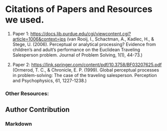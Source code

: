 # Citations of Papers and Resources we used.

1. Paper 1: 
https://docs.lib.purdue.edu/cgi/viewcontent.cgi?article=1006&context=jps (van Rooij, I.,
Schactman, A., Kadlec, H., & Stege, U. (2006). Perceptual or analytical processing? Evidence
from children’s and adult’s performance on the Euclidean Traveling Salesperson problem.
Journal of Problem Solving, 1(1), 44-73.)

2. Paper 2:
https://link.springer.com/content/pdf/10.3758/BF03207625.pdf (Ormerod, T. C., & Chronicle, E.
P. (1999). Global perceptual processes in problem-solving: The case of the traveling
salesperson. Perception and Psychophysics, 61, 1227-1238.)

### Other Resources:

## Author Contribution


### Markdown


